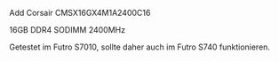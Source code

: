 Add Corsair CMSX16GX4M1A2400C16

16GB DDR4 SODIMM 2400MHz 

Getestet im Futro S7010, sollte daher auch im Futro S740 funktionieren.
